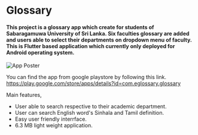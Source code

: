# Glossary

#### This project is a glossary app which create for students of Sabaragamuwa University of Sri Lanka. Six faculties glossary are added and users able to select their departments on dropdown menu of faculty. This is Flutter based application which currently only deployed for Android operating system.

![ App Poster ](https://i.postimg.cc/BnPMbWm7/Whats-App-Image-2022-03-17-at-9-17-33-AM.jpg)

 You can find the app from google playstore by following this link. https://play.google.com/store/apps/details?id=com.eglossary.glossary
 
 Main features,
 - User able to search respective to their academic department.
 - User can search English word's Sinhala and Tamil definition. 
 - Easy user friendly interrface.
 - 6.3 MB light weight application.
